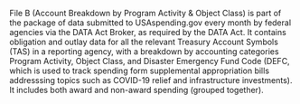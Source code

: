 File B (Account Breakdown by Program Activity & Object Class) is
part of the package of data submitted to USAspending.gov every month
by federal agencies via the DATA Act Broker, as required by the DATA
Act. It contains obligation and outlay data for all the relevant
Treasury Account Symbols (TAS) in a reporting agency, with a breakdown by
accounting categories Program Activity, Object Class, and Disaster Emergency
Fund Code (DEFC, which is used to track spending form supplemental appropriation
bills addresssing topics such as COVID-19 relief and infrastructure investments). 
It includes both award and non-award spending (grouped together).